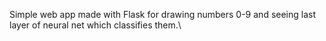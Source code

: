 Simple web app made with Flask for drawing numbers 0-9 and seeing last layer of 
neural net which classifies them.\
